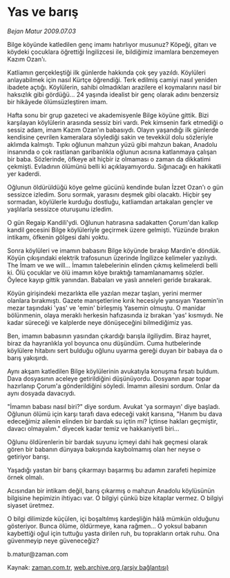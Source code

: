 # Yas ve barış

*Bejan Matur 2009.07.03*

<tr><td class="metin" colspan="2" style="padding-top: 20px; padding-left: 5px; padding-right: 10px;">Bilge köyünde katledilen genç imamı hatırlıyor musunuz? Köpeği, gitarı ve köydeki çocuklara öğrettiği İngilizcesi ile, bildiğimiz imamlara benzemeyen Kazım Ozan'ı.</td></tr><tr><td class="metin" colspan="2" style="padding-top: 20px; padding-left: 5px; padding-right: 10px;"><p> Katliamın gerçekleştiği ilk günlerde hakkında çok şey yazıldı. Köylüleri anlayabilmek için nasıl Kürtçe öğrendiği. Terk edilmiş camiyi nasıl yeniden ibadete açtığı. Köylülerin, sahibi olmadıkları arazilere el koymalarını nasıl bir haksızlık gibi gördüğü... 24 yaşında idealist bir genç olarak adını benzersiz bir hikâyede ölümsüzleştiren imam.
<p> Hafta sonu bir grup gazeteci ve akademisyenle Bilge köyüne gittik. Bizi karşılayan köylülerin arasında sessiz biri vardı. Pek kimsenin fark etmediği o sessiz adam, imam Kazım Ozan'ın babasıydı. Olayın yaşandığı ilk günlerde kendisine çevrilen kameralara söylediği sakin ve tevekkül dolu sözleriyle aklımda kalmıştı. Tıpkı oğlunun mahzun yüzü gibi mahzun bakan, Anadolu insanında o çok rastlanan garibanlıkla oğlunun acısına katlanmaya çalışan bir baba. Sözlerinde, öfkeye ait hiçbir iz olmaması o zaman da dikkatimi çekmişti. Evladının ölümünü belli ki açıklayamıyordu. Sığınacağı en hakikatli yer kaderdi.
<p> Oğlunun öldürüldüğü köye gelme gücünü kendinde bulan İzzet Ozan'ı o gün sessizce izledim. Soru sormak, yarasını deşmek gibi olacaktı. Hiçbir şey sormadan, köylülerle kurduğu dostluğu, katliamdan artakalan gençler ve yaşlılarla sessizce oturuşunu izledim.
<p> O gün Regaip Kandili'ydi. Oğlunun hatırasına sadakatten Çorum'dan kalkıp kandil gecesini Bilge köylüleriyle geçirmek üzere gelmişti. Yüzünde bırakın intikamı, öfkenin gölgesi dahi yoktu.
<p> Sonra köylüleri ve imamın babasını Bilge köyünde bırakıp Mardin'e döndük. Köyün çıkışındaki elektrik trafosunun üzerinde İngilizce kelimeler yazılıydı. The İmam ve we will... İmamın talebelerinin elinden çıkmış kelimelerdi belli ki. Ölü çocuklar ve ölü imamın köye bıraktığı tamamlanamamış sözler. Öylece kayıp gittik yanından. Babaları ve yaslı anneleri geride bırakarak.
<p> Köyün girişindeki mezarlıkta elle yazılan mezar taşları, yerini mermer olanlara bırakmıştı. Gazete manşetlerine kırık hecesiyle yansıyan Yasemin'in mezar taşındaki 'yas' ve 'emin' birleşmiş Yasemin olmuştu. O manidar bölünmenin, olaya meraklı herkesin hafızasında iz bırakan 'yas' kısmıydı. Ne kadar süreceği ve kalplerde neye dönüşeceğini bilmediğimiz yas.
<p> Ben, imamın babasının yasından çıkardığı barışla ilgiliydim. Biraz hayret, biraz da hayranlıkla yol boyunca onu düşündüm. Cuma hutbelerinde köylülere hitabını sert bulduğu oğlunu uyarma gereği duyan bir babaya da o barış yakışırdı.
<p> Aynı akşam katledilen Bilge köylülerinin avukatıyla konuşma fırsatı buldum. Dava dosyasının aceleye getirildiğini düşünüyordu. Dosyanın apar topar hazırlanıp Çorum'a gönderildiğini söyledi. İmamın ailesini sordum. Onlar da aynı dosyada davacıydı.
<p> "İmamın babası nasıl biri?" diye sordum. Avukat 'ya sormayın' diye başladı. Oğlunun ölümü için karşı tarafı dava edeceği vakit karısına, "Hanım bu dava edeceğimiz ailenin elinden bir bardak su içtin mi? İçtinse hakları geçmiştir, davacı olmayalım." diyecek kadar temiz ve hakkaniyetli biri...
<p> Oğlunu öldürenlerin bir bardak suyunu içmeyi dahi hak geçmesi olarak gören bir babanın dünyaya bakışında kaybolmamış olan her neyse o getiriyor barışı.
<p> Yaşadığı yastan bir barış çıkarmayı başarmış bu adamın zarafeti hepimize örnek olmalı.
<p> Acısından bir intikam değil, barış çıkarmış o mahzun Anadolu köylüsünün bilgisine hepimizin ihtiyacı var. O bilgiyi çünkü bize kitaplar vermez. O bilgiyi siyaset üretmez.
<p> O bilgi dilimizde küçülen, içi boşaltılmış kardeşliğin hâlâ mümkün olduğunu gösteriyor. Bunca ölüme, öldürmeye, kana rağmen... O yoksul babanın kaybettiği oğul için tuttuğu yasta dirilen ruh, bu toprakların ortak ruhu. Ona güvenmeyip neye güveneceğiz? 
<p>b.matur@zaman.com<br/></p></p></p></p></p></p></p></p></p></p></p></p></p></p></td></tr>

Kaynak: [zaman.com.tr](http://zaman.com.tr/yazar.do?yazino=865462), [web.archive.org (arşiv bağlantısı)](http://web.archive.org/web/20090903121838/http://www.zaman.com.tr:80/yazar.do?yazino=865462)
